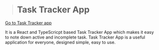 > # Task Tracker App
[Go to Task Tracker app](https://tasktracker91.netlify.app)

 It is a React and TypeScricpt based Task Tracker App which makes it easy to note down active and incomplete task.
Task Tracker App is a useful application for everyone, designed simple, easy to use.
